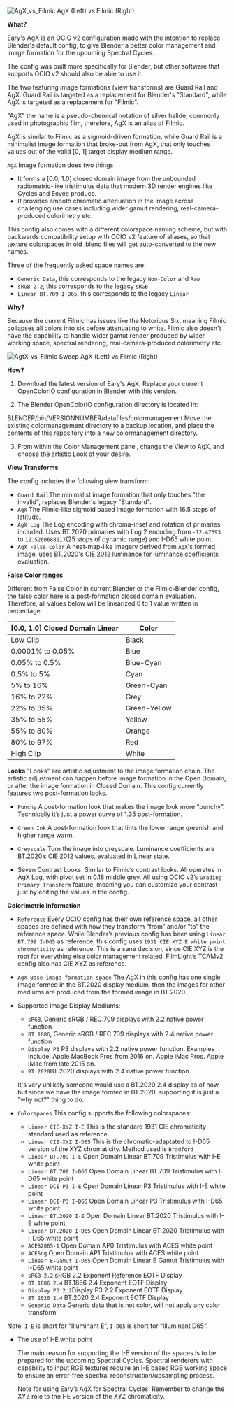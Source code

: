 ![AgX_vs_Filmic](https://user-images.githubusercontent.com/59176246/228416284-fe8e5a45-2dbb-4edf-bb36-52906c32a813.png)
AgX (Left) vs Filmic (Right)

**What?**


Eary's AgX is an OCIO v2 configuration made with the intention to replace Blender's default config, to give Blender a better color management and image formation for the upcoming Spectral Cycles.

The config was built more specifically for Blender, but other software that supports OCIO v2 should also be able to use it. 

The two featuring image formations (view transforms) are Guard Rail and AgX. Guard Rail is targeted as a replacement for Blender's "Standard", while AgX is targeted as a replacement for "Filmic".

"AgX" the name is a pseudo-chemical notation of silver halide, commonly used in photographic film, therefore, AgX is an alias of Filmic.

AgX is similar to Filmic as a sigmoid-driven formation, while Guard Rail is a minimalist image formation that broke-out from AgX, that only touches values out of the valid [0, 1] target display medium range. 

`AgX` Image formation does two things
- It forms a [0.0, 1.0] closed domain image from the unbounded radiometric-like tristimulus data that modern 3D render engines like Cycles and Eevee produce. 
- It provides smooth chromatic attenuation in the image across challenging use cases including wider gamut rendering, real-camera-produced colorimetry etc.

This config also comes with a different colorspace naming scheme, but with backwards compatibility setup with OCIO v2 feature of aliases, so that texture colorspaces in old .blend files will get auto-converted to the new names. 

Three of the frequently asked space names are:
- `Generic Data`, this corresponds to the legacy `Non-Color` and `Raw`
- `sRGB 2.2`, this corresponds to the legacy `sRGB`
- `Linear BT.709 I-D65`, this corresponds to the legacy `Linear`

**Why?**

Because the current Filmic has issues like the Notorious Six, meaning Filmic collapses all colors into six before attenuating to white. Filmic also doesn't have the capability to handle wider gamut render produced by wider working space, spectral rendering, real-camera-produced colorimetry etc. 

![AgtX_vs_Filmic Sweep](https://user-images.githubusercontent.com/59176246/228655449-0b9b5e7b-e962-400f-bfb5-56c104bc7cd9.png)
AgX (Left) vs Filmic (Right)

**How?**

1. Download the latest version of Eary's AgX, Replace your current OpenColorIO configuration in Blender with this version.

2. The Blender OpenColorIO configuration directory is located in:

  BLENDER/bin/VERSIONNUMBER/datafiles/colormanagement
  Move the existing colormanagement directory to a backup location, and place the contents of this repository into a new colormanagement directory.

3. From within the Color Management panel, change the View to AgX, and choose the artistic Look of your desire.

**View Transforms**

The config includes the following view transform:
- `Guard Rail`The minimalist image formation that only touches "the invalid", replaces Blender's legacy "Standard".
- `AgX` The Filmic-like sigmoid based image formation with 16.5 stops of latitude.
- `AgX Log` The Log encoding with chroma-inset and rotation of primaries included. Uses BT.2020 primaries with Log 2 encoding from `-12.47393` to `12.5260688117`(25 stops of dynamic range) and I-D65 white point.
- `AgX False Color` A heat-map-like imagery derived from `AgX`'s formed image. uses BT.2020's CIE 2012 luminance for luminance coefficients evaluation. 

**False Color ranges**

Different from False Color in current Blender or the Filmic-Blender config, the false color here is a post-formation closed domain evaluation. Therefore, all values below will be linearized 0 to 1 value written in percentage.

[0.0, 1.0] Closed Domain Linear | Color 
---- | ---- 
Low Clip | Black 
0.0001% to 0.05% | Blue
0.05% to 0.5% | Blue-Cyan
0.5% to 5% | Cyan
5% to 16% | Green-Cyan
16% to 22% | Grey
22% to 35% | Green-Yellow
35% to 55% | Yellow
55% to 80% | Orange
80% to 97% | Red
High Clip | White


**Looks**
"Looks" are artistic adjustment to the image formation chain. The artistic adjustment can happen before image formation in the Open Domain, or after the image formation in Closed Domain. This config currently features two post-formation looks.

- `Punchy` A post-formation look that makes the image look more “punchy”. Technically it’s just a power curve of 1.35 post-formation.

- `Green Ink` A post-formation look that tints the lower range greenish and higher range warm.

- `Greyscale` Turn the image into greyscale. Luminance coefficients are BT.2020’s CIE 2012 values, evaluated in Linear state.

-  Seven Contrast Looks. Similar to Filmic’s contrast looks. All operates in AgX Log, with pivot set in 0.18 middle grey. All using OCIO v2’s `Grading Primary Transform` feature, meaning you can customize your contrast just by editing the values in the config.

**Colorimetric Information**

- `Reference` Every OCIO config has their own reference space, all other spaces are defined with how they transform “from” and/or “to” the reference space.  While Blender’s previous config has been using `Linear BT.709 I-D65` as reference, this config uses `1931 CIE XYZ E white point chromaticity` as reference. This is a sane decision, since CIE XYZ is the root for everything else color management related. FilmLight’s TCAMv2 config also has CIE XYZ as reference. 

- `AgX Base image formation space` The AgX in this config has one single image formed in the BT.2020 display medium, then the images for other mediums are produced from the formed image in BT.2020.

- Supported Image Display Mediums:

  - `sRGB`, Generic sRGB / REC.709 displays with 2.2 native power function
  - `BT.1886`, Generic sRGB / REC.709 displays with 2.4 native power function
  - `Display P3` P3 displays with 2.2 native power function. Examples include:
    Apple MacBook Pros from 2016 on.
    Apple iMac Pros.
    Apple iMac from late 2015 on.
  - `BT.2020`BT.2020 displays with 2.4 native power function.

  It's very unlikely someone would use a BT.2020 2.4 display as of now, but since we have the image formed in BT.2020, supporting it is just a "why not?" thing to do.


 - `Colorspaces`
    This config supports the following colorspaces:
   - `Linear CIE-XYZ I-E` This is the standard 1931 CIE chromaticity standard used as reference.
   - `Linear CIE-XYZ I-D65` This is the chromatic-adaptated to I-D65 version of the XYZ chromaticity. Method used is `Bradford`
   - `Linear BT.709 I-E` Open Domain Linear BT.709 Tristimulus with I-E white point
   - `Linear BT.709 I-D65` Open Domain Linear BT.709 Tristimulus with I-D65 white point
   - `Linear DCI-P3 I-E` Open Domain Linear P3 Tristimulus with I-E white point
   - `Linear DCI-P3 I-D65` Open Domain Linear P3 Tristimulus with I-D65 white point
   - `Linear BT.2020 I-E` Open Domain Linear BT.2020 Tristimulus with I-E white point
   - `Linear BT.2020 I-D65` Open Domain Linear BT.2020 Tristimulus with I-D65 white point
   - `ACES2065-1` Open Domain AP0 Tristimulus with ACES white point
   - `ACEScg` Open Domain AP1 Tristimulus with ACES white point
   - `Linear E-Gamut I-D65` Open Domain Linear E Gamut Tristimulus with I-D65 white point
   - `sRGB 2.2` sRGB 2.2 Exponent Reference EOTF Display
   - `BT.1886 2.4` BT.1886 2.4 Exponent EOTF Display
   - `Display P3 2.2`Display P3 2.2 Exponent EOTF Display
   - `BT.2020 2.4` BT.2020 2.4 Exponent EOTF Display
   - `Generic Data` Generic data that is not color, will not apply any color transform

  Note: `I-E` is short for “Illuminant E”, `I-D65` is short for “Illuminant D65”.

 - The use of I-E white point
 
      The main reason for supporting the I-E version of the spaces is to be prepared for the upcoming Spectral Cycles. Spectral renderers with capability to input RGB textures require an I-E based RGB working space to ensure an error-free spectral reconstruction/upsampling process. 

      Note for using Eary’s AgX for Spectral Cycles: Remember to change the XYZ role to the I-E version of the XYZ chromaticity.   

